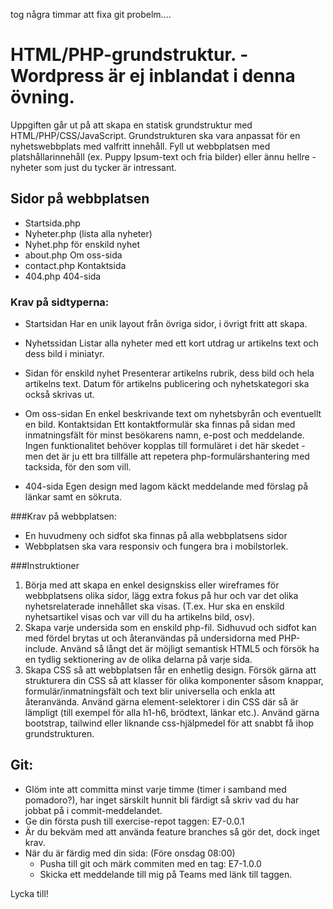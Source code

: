 tog några timmar att fixa git probelm....

# HTML/PHP-grundstruktur. - Wordpress är ej inblandat i denna övning.

Uppgiften går ut på att skapa en statisk grundstruktur med HTML/PHP/CSS/JavaScript.
Grundstrukturen ska vara anpassat för en
nyhetswebbplats med valfritt innehåll. Fyll ut webbplatsen med platshållarinnehåll (ex. Puppy
Ipsum-text och fria bilder) eller ännu hellre - nyheter som just du tycker är intressant.

## Sidor på webbplatsen
- Startsida.php
- Nyheter.php (lista alla nyheter)
- Nyhet.php för enskild nyhet
- about.php Om oss-sida
- contact.php Kontaktsida
- 404.php 404-sida

### Krav på sidtyperna:
- Startsidan
Har en unik layout från övriga sidor, i övrigt fritt att skapa.

- Nyhetssidan
Listar alla nyheter med ett kort utdrag ur artikelns text och dess bild i miniatyr.

- Sidan för enskild nyhet
Presenterar artikelns rubrik, dess bild och hela artikelns text. Datum för artikelns publicering och
nyhetskategori ska också skrivas ut.

- Om oss-sidan
En enkel beskrivande text om nyhetsbyrån och eventuellt en bild.
Kontaktsidan
Ett kontaktformulär ska finnas på sidan med inmatningsfält för minst besökarens namn, e-post och
meddelande. Ingen funktionalitet behöver kopplas till formuläret i det här skedet - men det är
ju ett bra tillfälle att repetera php-formulärshantering med tacksida, för den som vill.

- 404-sida
Egen design med lagom käckt meddelande med förslag på länkar samt  en sökruta.

###Krav på webbplatsen:
- En huvudmeny och sidfot ska finnas på alla webbplatsens sidor
- Webbplatsen ska vara responsiv och fungera bra i mobilstorlek.


###Instruktioner
1. Börja med att skapa en enkel designskiss eller wireframes för webbplatsens olika
sidor, lägg extra fokus på hur och var det olika nyhetsrelaterade innehållet ska visas. (T.ex.
Hur ska en enskild nyhetsartikel visas och var vill du ha artikelns bild, osv).
2. Skapa varje undersida som en enskild php-fil. Sidhuvud och sidfot kan med fördel brytas ut
och återanvändas på undersidorna med PHP-include. Använd så långt det är möjligt
semantisk HTML5 och försök ha en tydlig sektionering av de olika delarna på varje sida.
3. Skapa CSS så att webbplatsen får en enhetlig design. Försök gärna att strukturera din CSS
så att klasser för olika komponenter såsom knappar, formulär/inmatningsfält och text blir
universella och enkla att återanvända. Använd gärna element-selektorer i din CSS där så är
lämpligt (till exempel för alla h1-h6, brödtext, länkar etc.). Använd gärna bootstrap, tailwind
eller liknande css-hjälpmedel för att snabbt få ihop grundstrukturen.


## Git:
- Glöm inte att committa minst varje timme (timer i samband med pomadoro?),
    har inget särskilt hunnit bli färdigt  så skriv vad du har jobbat på i commit-meddelandet.
- Ge din första push till exercise-repot taggen: E7-0.0.1
- Är du bekväm med att använda feature branches så gör det, dock inget krav.
- När du är färdig med din sida: (Före onsdag 08:00)
    - Pusha till git och märk commiten med en tag: E7-1.0.0
    - Skicka ett meddelande till mig på Teams med länk till taggen.

Lycka till!

